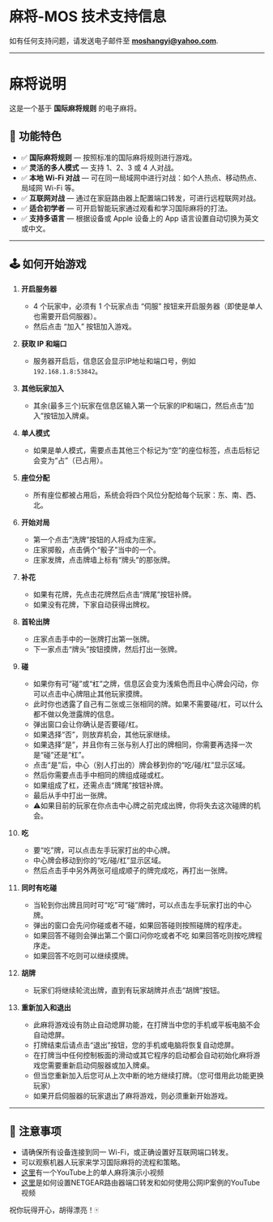 # 麻将-MOS 技术支持信息

如有任何支持问题，请发送电子邮件至 **moshangyi@yahoo.com**.

---

# 麻将说明

这是一个基于 **国际麻将规则** 的电子麻将。

## 🎴 功能特色

- ✅ **国际麻将规则** — 按照标准的国际麻将规则进行游戏。
- ✅ **灵活的多人模式** — 支持 1、2、3 或 4 人对战。
- ✅ **本地 Wi-Fi 对战** — 可在同一局域网中进行对战：如个人热点、移动热点、局域网 Wi-Fi 等。
- ✅ **互联网对战** — 通过在家庭路由器上配置端口转发，可进行远程联网对战。
- ✅ **适合初学者** — 可开启智能玩家通过观看和学习国际麻将的打法。
- ✅ **支持多语言** — 根据设备或 Apple 设备上的 App 语言设置自动切换为英文或中文。

---

## 🕹️ 如何开始游戏

1. **开启服务器**
   - 4 个玩家中，必须有 1 个玩家点击 “伺服” 按钮来开启服务器（即使是单人也需要开启伺服器）。
   - 然后点击 “加入” 按钮加入游戏。

2. **获取 IP 和端口**
   - 服务器开启后，信息区会显示IP地址和端口号，例如 `192.168.1.8:53842`。

3. **其他玩家加入**
   - 其余(最多三个)玩家在信息区输入第一个玩家的IP和端口，然后点击“加入”按钮加入牌桌。

4. **单人模式**
   - 如果是单人模式，需要点击其他三个标记为“空”的座位标签，点击后标记会变为“占”（已占用）。

5. **座位分配**
   - 所有座位都被占用后，系统会将四个风位分配给每个玩家：东、南、西、北。

6. **开始对局**
   - 第一个点击“洗牌”按钮的人将成为庄家。
   - 庄家掷骰，点击俩个“骰子”当中的一个。
   - 庄家发牌，点击牌墙上标有“牌头”的那张牌。
  
7. **补花**
   - 如果有花牌，先点击花牌然后点击“牌尾”按钮补牌。
   - 如果没有花牌，下家自动获得出牌权。

8. **首轮出牌**
   - 庄家点击手中的一张牌打出第一张牌。
   - 下一家点击“牌头”按钮摸牌，然后打出一张牌。

9. **碰**
   - 如果你有可“碰”或“杠”之牌，信息区会变为浅紫色而且中心牌会闪动，你可以点击中心牌阻止其他玩家摸牌。
   - 此时你也透露了自己有二张或三张相同的牌。如果不需要碰/杠，可以什么都不做以免泄露牌的信息。
   - 弹出窗口会让你确认是否要碰/杠。
   - 如果选择“否”，则放弃机会，其他玩家继续。
   - 如果选择“是”，并且你有三张与别人打出的牌相同，你需要再选择一次是“碰”还是“杠”。
   - 点击“是”后，中心（别人打出的）牌会移到你的“吃/碰/杠”显示区域。
   - 然后你需要点击手中相同的牌组成碰或杠。
   - 如果组成了杠，还需点击“牌尾”按钮补牌。
   - 最后从手中打出一张牌。
   - ⚠️如果目前的玩家在你点击中心牌之前完成出牌，你将失去这次碰牌的机会。

10. **吃**
    - 要“吃”牌，可以点击左手玩家打出的中心牌。
    - 中心牌会移动到你的“吃/碰/杠”显示区域。
    - 然后点击手中另外两张可组成顺子的牌完成吃，再打出一张牌。
      
11. **同时有吃碰**
    - 当轮到你出牌且同时可“吃”可“碰”牌时，可以点击左手玩家打出的中心牌。
    - 弹出的窗口会先问你碰或者不碰，如果回答碰则按照碰牌的程序走。
    - 如果回答不碰则会弹出第二个窗口问你吃或者不吃 如果回答吃则按吃牌程序走。
    - 如果回答不吃则可以继续摸牌。

12. **胡牌**
    - 玩家们将继续轮流出牌，直到有玩家胡牌并点击“胡牌”按钮。

13. **重新加入和退出**
    - 此麻将游戏设有防止自动熄屏功能，在打牌当中您的手机或平板电脑不会自动熄屏。
    - 打牌结束后请点击“退出”按钮，您的手机或电脑将恢复自动熄屏。
    - 在打牌当中任何控制板面的滑动或其它程序的启动都会自动初始化麻将游戏您需要重新启动伺服器或加入牌桌。
    - 但当您重新加入后您可从上次中断的地方继续打牌。（您可借用此功能更换玩家）
    - 如果开启伺服器的玩家退出了麻将游戏，则必须重新开始游戏。

---

## 📱 注意事项

- 请确保所有设备连接到同一 Wi-Fi，或正确设置好互联网端口转发。
- 可以观察机器人玩家来学习国际麻将的流程和策略。
- [这里](https://www.youtube.com/watch?v=2WHzxIpLihI)有一个YouTube上的单人麻将演示小视频
- [这里](https://www.youtube.com/watch?v=8KOc2oMc_0w)是如何设置NETGEAR路由器端口转发和如何使用公网IP案例的YouTube视频

祝你玩得开心，胡得漂亮！🀄
